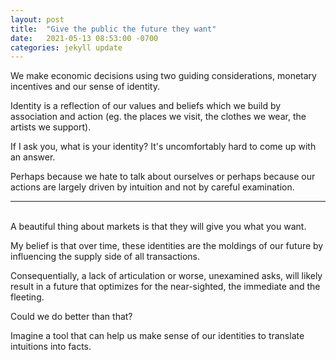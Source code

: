 ```yaml
--- 
layout: post
title:  "Give the public the future they want"
date:   2021-05-13 08:53:00 -0700
categories: jekyll update
---
```


We make economic decisions using two guiding considerations, monetary incentives and our sense of identity.

Identity is a reflection of our values and beliefs which we build by association and action (eg. the places we visit, the clothes we wear, the artists we support).

If I ask you, what is your identity? It's uncomfortably hard to come up with an answer.

Perhaps because we hate to talk about ourselves or perhaps because our actions are largely driven by intuition and not by careful examination. 

---  
\
A beautiful thing about markets is that they will give you what you want.

My belief is that over time, these identities are the moldings of our future by influencing the supply side of all transactions.

Consequentially, a lack of articulation or worse, unexamined asks, will likely result in a future that optimizes for the near-sighted, the immediate and the fleeting.

Could we do better than that? 

Imagine a tool that can help us make sense of our identities to translate intuitions into facts. 
